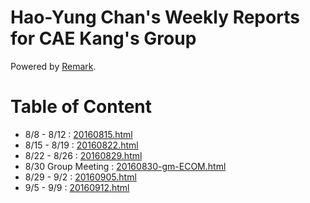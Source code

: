 # Hao-Yung Chan's Weekly Reports for CAE Kang's Group
Powered by [Remark](https://github.com/gnab/remark).

# Table of Content

- 8/8  - 8/12 : [20160815.html](http://katrina376.github.io/cae-weekly/20160815.html)
- 8/15 - 8/19 : [20160822.html](http://katrina376.github.io/cae-weekly/20160822.html)
- 8/22 - 8/26 : [20160829.html](http://katrina376.github.io/cae-weekly/20160829.html)
- 8/30 Group Meeting : [20160830-gm-ECOM.html](http://katrina376.github.io/cae-weekly/20160830-gm-ECOM.html)
- 8/29 - 9/2  : [20160905.html](http://katrina376.github.io/cae-weekly/20160905.html)
- 9/5  - 9/9  : [20160912.html](http://katrina376.github.io/cae-weekly/20160912.html)
